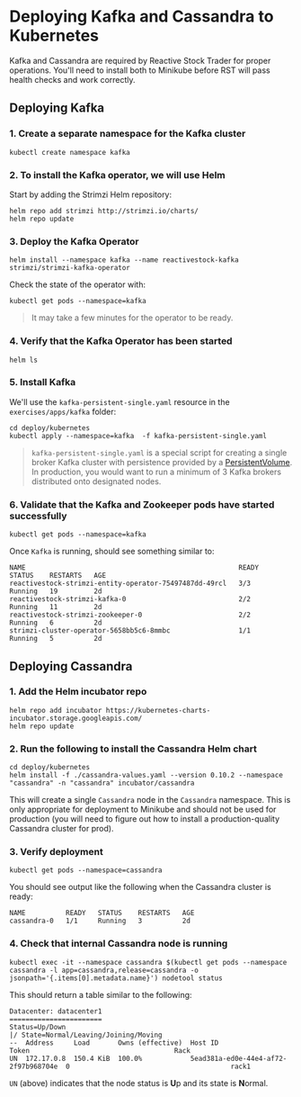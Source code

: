 # Deploying Kafka and Cassandra to Kubernetes

Kafka and Cassandra are required by Reactive Stock Trader for proper operations. You'll need to install both to Minikube before RST will pass health checks and work correctly.

## Deploying Kafka

### 1. Create a separate namespace for the Kafka cluster

```
kubectl create namespace kafka
```

### 2. To install the Kafka operator, we will use Helm

Start by adding the Strimzi Helm repository:

```
helm repo add strimzi http://strimzi.io/charts/
helm repo update
```
  
### 3. Deploy the Kafka Operator

```
helm install --namespace kafka --name reactivestock-kafka strimzi/strimzi-kafka-operator
```
    
Check the state of the operator with:
    
```
kubectl get pods --namespace=kafka
```

> It may take a few minutes for the operator to be ready.
  
### 4. Verify that the Kafka Operator has been started

```
helm ls
```
 
### 5. Install Kafka

We'll use the `kafka-persistent-single.yaml` resource in the `exercises/apps/kafka` folder:

```
cd deploy/kubernetes
kubectl apply --namespace=kafka  -f kafka-persistent-single.yaml
```
    
> `kafka-persistent-single.yaml` is a special script for creating a single broker Kafka cluster with persistence provided by a [PersistentVolume](https://kubernetes.io/docs/concepts/storage/persistent-volumes/). In production, you would want to run a minimum of 3 Kafka brokers distributed onto designated nodes.

### 6. Validate that the Kafka and Zookeeper pods have started successfully

```
kubectl get pods --namespace=kafka
```
    
Once `Kafka` is running, should see something similar to:

```
NAME                                                     READY   STATUS    RESTARTS   AGE
reactivestock-strimzi-entity-operator-75497487dd-49rcl   3/3     Running   19         2d
reactivestock-strimzi-kafka-0                            2/2     Running   11         2d
reactivestock-strimzi-zookeeper-0                        2/2     Running   6          2d
strimzi-cluster-operator-5658bb5c6-8mmbc                 1/1     Running   5          2d
```

## Deploying Cassandra

### 1. Add the Helm incubator repo

```
helm repo add incubator https://kubernetes-charts-incubator.storage.googleapis.com/
helm repo update
```

### 2. Run the following to install the Cassandra Helm chart

```
cd deploy/kubernetes
helm install -f ./cassandra-values.yaml --version 0.10.2 --namespace "cassandra" -n "cassandra" incubator/cassandra
```

This will create a single `Cassandra` node in the `Cassandra` namespace. This is only appropriate for deployment to Minikube and should not be used for production (you will need to figure out how to install a production-quality Cassandra cluster for prod).

### 3. Verify deployment

```
kubectl get pods --namespace=cassandra
```

You should see output like the following when the Cassandra cluster is ready:

```
NAME          READY   STATUS    RESTARTS   AGE
cassandra-0   1/1     Running   3          2d
```

### 4. Check that internal Cassandra node is running

```
kubectl exec -it --namespace cassandra $(kubectl get pods --namespace cassandra -l app=cassandra,release=cassandra -o jsonpath='{.items[0].metadata.name}') nodetool status
```

This should return a table similar to the following:

```
Datacenter: datacenter1
=======================
Status=Up/Down
|/ State=Normal/Leaving/Joining/Moving
--  Address     Load       Owns (effective)  Host ID                               Token                                    Rack
UN  172.17.0.8  150.4 KiB  100.0%            5ead381a-ed0e-44e4-af72-2f97b968704e  0                                        rack1
```

`UN` (above) indicates that the node status is **U**p and its state is **N**ormal.
